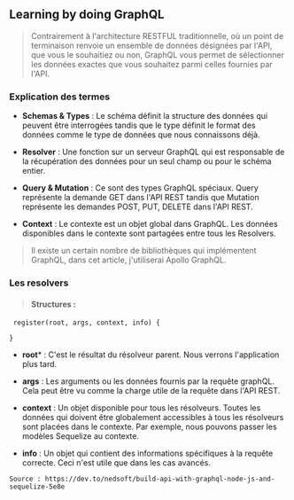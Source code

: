 ## Learning by doing GraphQL


>   Contrairement à l'architecture RESTFUL traditionnelle, où un point de terminaison renvoie un ensemble de données désignées par l'API, que vous le souhaitiez ou non, GraphQL vous permet de sélectionner les données exactes que vous souhaitez parmi celles fournies par l'API. 

###  Explication des termes 

-   **Schemas & Types** : Le schéma définit la structure des données qui peuvent être interrogées tandis que le type définit le format des données comme le type de données que nous connaissons déjà. 

-   **Resolver** : Une fonction sur un serveur GraphQL qui est responsable de la récupération des données pour un seul champ ou pour le schéma entier.

-   **Query & Mutation** : Ce sont des types GraphQL spéciaux. Query représente la demande GET dans l'API REST tandis que Mutation représente les demandes POST, PUT, DELETE dans l'API REST.

-   **Context** : Le contexte est un objet global dans GraphQL. Les données disponibles dans le contexte sont partagées entre tous les Resolvers. 


> Il existe un certain nombre de bibliothèques qui implémentent GraphQL, dans cet article, j'utiliserai Apollo GraphQL.


### Les resolvers 

> #### Structures : 
```
 register(root, args, context, info) {

}
```

-    **root*** : C'est le résultat du résolveur parent. Nous verrons l'application plus tard.

-   **args** : Les arguments ou les données fournis par la requête graphQL. Cela peut être vu comme la charge utile de la requête dans l'API REST.

-   **context** : Un objet disponible pour tous les résolveurs. Toutes les données qui doivent être globalement accessibles à tous les résolveurs sont placées dans le contexte. Par exemple, nous pouvons passer les modèles Sequelize au contexte.

-   **info** : Un objet qui contient des informations spécifiques à la requête correcte. Ceci n'est utile que dans les cas avancés.



```
Source : https://dev.to/nedsoft/build-api-with-graphql-node-js-and-sequelize-5e8e
```